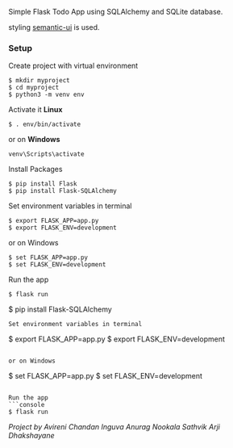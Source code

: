 Simple Flask Todo App using SQLAlchemy and SQLite database.

styling [semantic-ui](https://semantic-ui.com/) is used.

### Setup
Create project with virtual environment

```console
$ mkdir myproject
$ cd myproject
$ python3 -m venv env
```

Activate it **Linux**
```console
$ . env/bin/activate
```
or on **Windows**
```console
venv\Scripts\activate
```

Install Packages
```console
$ pip install Flask
$ pip install Flask-SQLAlchemy
```

Set environment variables in terminal
```console
$ export FLASK_APP=app.py
$ export FLASK_ENV=development
```

or on Windows
```console
$ set FLASK_APP=app.py
$ set FLASK_ENV=development
```

Run the app
```console
$ flask run
```


$ pip install Flask-SQLAlchemy
```
Set environment variables in terminal
```
$ export FLASK_APP=app.py
$ export FLASK_ENV=development
```

or on Windows
```
$ set FLASK_APP=app.py
$ set FLASK_ENV=development
```

Run the app
```console
$ flask run
```


*Project by*
*Avireni Chandan*
*Inguva Anurag*
*Nookala Sathvik*
*Arji Dhakshayane*
